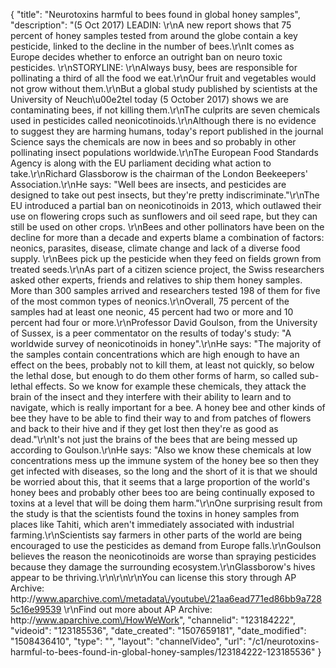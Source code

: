 {
    "title": "Neurotoxins harmful to bees found in global honey samples",
    "description": "(5 Oct 2017) LEADIN: \r\nA new report shows that 75 percent of honey samples tested from around the globe contain a key pesticide, linked to the decline in the number of bees.\r\nIt comes as Europe decides whether to enforce an outright ban on neuro toxic pesticides. \r\nSTORYLINE: \r\nAlways busy, bees are responsible for pollinating a third of all the food we eat.\r\nOur fruit and vegetables would not grow without them.\r\nBut a global study published by scientists at the University of Neuch\u00e2tel today (5 October 2017) shows we are contaminating bees, if not killing them.\r\nThe culprits are seven chemicals used in pesticides called neonicotinoids.\r\nAlthough there is no evidence to suggest they are harming humans, today's report published in the journal Science says the chemicals are now in bees and so probably in other pollinating insect populations worldwide.\r\nThe European Food Standards Agency is along with the EU parliament deciding what action to take.\r\nRichard Glassborow is the chairman of the London Beekeepers' Association.\r\nHe says: \"Well bees are insects, and pesticides are designed to take out pest insects, but they're pretty indiscriminate.\"\r\nThe EU introduced a partial ban on neonicotinoids in 2013, which outlawed their use on flowering crops such as sunflowers and oil seed rape, but they can still be used on other crops.  \r\nBees and other pollinators have been on the decline for more than a decade and experts blame a combination of factors: neonics, parasites, disease, climate change and lack of a diverse food supply. \r\nBees pick up the pesticide when they feed on fields grown from treated seeds.\r\nAs part of a citizen science project, the Swiss researchers asked other experts, friends and relatives to ship them honey samples. More than 300 samples arrived and researchers tested 198 of them for five of the most common types of neonics.\r\nOverall, 75 percent of the samples had at least one neonic, 45 percent had two or more and 10 percent had four or more.\r\nProfessor David Goulson, from the University of Sussex, is a peer commentator on the results of today's study: \"A worldwide survey of neonicotinoids in honey\".\r\nHe says: \"The majority of the samples contain concentrations which are high enough to have an effect on the bees, probably not to kill them, at least not quickly, so below the lethal dose, but enough to do them other forms of harm, so called sub-lethal effects. So we know for example these chemicals, they attack the brain of the insect and they interfere with their ability to learn and to navigate, which is really important for a bee. A honey bee and other kinds of bee they have to be able to find their way to and from patches of flowers and back to their hive and if they get lost then they're as good as dead.\"\r\nIt's not just the brains of the bees that are being messed up according to Goulson.\r\nHe says: \"Also we know these chemicals at low concentrations mess up the immune system of the honey bee so then they get infected with diseases, so the long and the short of it is that we should be worried about this, that it seems that a large proportion of the world's honey bees and probably other bees too are being continually exposed to toxins at a level that will be doing them harm.\"\r\nOne surprising result from the study is that the scientists found the toxins in honey samples from places like Tahiti, which aren't immediately associated with industrial farming.\r\nScientists say farmers in other parts of the world are being encouraged to use the pesticides as demand from Europe falls.\r\nGoulson believes the reason the neonicotinoids are worse than spraying pesticides because they damage the surrounding ecosystem.\r\nGlassborow's hives appear to be thriving.\r\n\r\n\r\nYou can license this story through AP Archive: http:\/\/www.aparchive.com\/metadata\/youtube\/21aa6ead771ed86bb9a7285c16e99539 \r\nFind out more about AP Archive: http:\/\/www.aparchive.com\/HowWeWork",
    "channelid": "123184222",
    "videoid": "123185536",
    "date_created": "1507659181",
    "date_modified": "1508436410",
    "type": "",
    "layout": "channelVideo",
    "url": "\/c1\/neurotoxins-harmful-to-bees-found-in-global-honey-samples\/123184222-123185536"
}